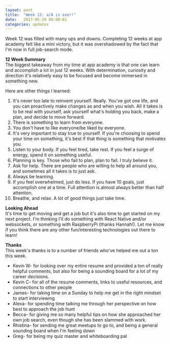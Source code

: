 ```yaml
---
layout: post
title:  "Week 12: a/A is over!"
date:   2017-05-20 00:00:01
categories: updates
---
```

Week 12 was filled with many ups and downs. Completing 12 weeks at app academy felt like a mini victory, but it was overshadowed by the fact that I'm now in full job-search mode.

<b>12 Week Summary</b><br>
The biggest takeaway from my time at app academy is that one can learn and accomplish a lot in just 12 weeks. With determination, curiosity and direction it's relatively easy to be focused and become immersed in something new.

Here are other things I learned:

1. It's never too late to reinvent yourself. Really. You've got one life, and you can proactively make changes as and when you wish. All it takes is to be real with yourself, ask yourself what's holding you back, make a plan, and decide to move forward.
2. There is something to learn from everyone.
3. You don't have to like everyone/be liked by everyone.
4. It's very important to stay true to yourself. If you're choosing to spend your time on something, it's best if that thing is something that motivates you.
5. Listen to your body. If you feel tired, take rest. If you feel a surge of energy, spend it on something useful.
6. Planning is key. Those who fail to plan, plan to fail. I truly believe it.
7. Ask for help. There are people who are willing to help all around you, and sometimes all it takes is to just ask.
8. Always be learning.
9. If you feel overwhelmed, just do less. If you have 10 goals, just accomplish one at a time. Full attention is almost always better than half attention.
10. Breathe, and relax. A lot of good things just take time.

<b>Looking Ahead</b><br>
It's time to get moving and get a job but it's also time to get started on my next project. I'm thinking I'll do something with React Native and/or websockets, or something with RaspberryPi (thanks Hannah!). Let me know if you think there are any other fun/interesting technologies out there to learn!

<b>Thanks</b><br>
This week's thanks is to a number of friends who've helped me out a ton this week.
- Kevin W- for looking over my entire resume and provided a ton of really helpful comments, but also for being a sounding board for a lot of my career decisions.
- Kevin C- for all of the resume comments, links to useful resources, and connections to other people
- James- for taking time on a Sunday to help me get in the right mindset to start interviewing
- Alexa- for spending time talking me through her perspective on how best to approach the job hunt
- Becca- for giving me so many helpful tips on how she approached her own job search, even though she has been slammed with work.
- Rhistina- for sending me great meetups to go to, and being a general sounding board when I'm feeling down
- Greg- for being my quiz master and whiteboarding pal
